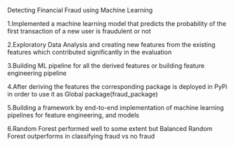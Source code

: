 Detecting Financial Fraud using Machine Learning						                                               

1.Implemented a machine learning model that predicts the probability of the first transaction of a new user is fraudulent or not

2.Exploratory Data Analysis and creating new features from the existing features which contributed significantly in the evaluation

3.Building ML pipeline for all the derived features or building feature engineering pipeline

4.After deriving the features the corresponding package is deployed in PyPi in order to use it as Global package(fraud_package)

5.Building a framework by end-to-end implementation of machine learning pipelines for feature engineering, and models

6.Random Forest performed well to some extent but Balanced Random Forest outperforms in classifying fraud vs no fraud
